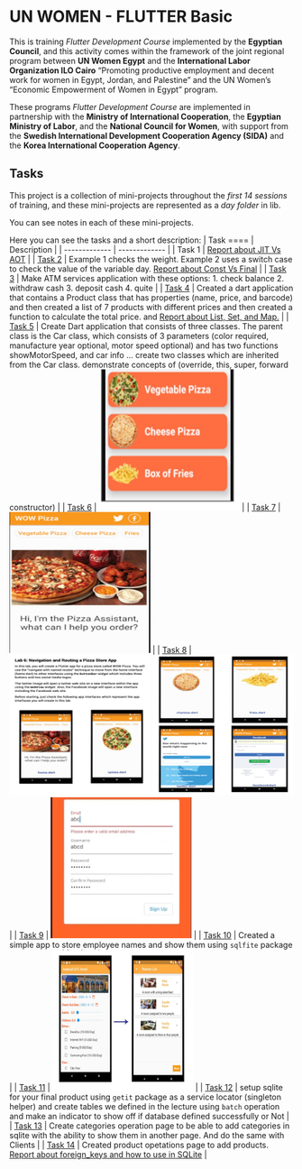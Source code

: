 # UN WOMEN - FLUTTER Basic
This is training *Flutter Development Course* implemented by the **Egyptian Council**, and this activity comes within the framework of the joint regional program between **UN Women Egypt** and the **International Labor Organization ILO Cairo** “Promoting productive employment and decent work for women in Egypt, Jordan, and Palestine” and the UN Women’s “Economic Empowerment of Women in Egypt” program.

These programs *Flutter Development Course* are implemented in partnership with the **Ministry of International Cooperation**, the **Egyptian Ministry of Labor**, and the **National Council for Women**, with support from the **Swedish International Development Cooperation Agency (SIDA)** and the **Korea International Cooperation Agency**.

## Tasks
This project is a collection of mini-projects throughout the *first 14 sessions* of training, and these mini-projects are represented as a *day folder* in lib.

You can see notes in each of these mini-projects.

Here you can see the tasks and a short description:
| Task ==== | Description |
| ------------- | ------------- |
| Task 1 | [Report about JIT Vs AOT](https://drive.google.com/file/d/1OoLIAwxQkiHyTRPPE8QTzO0D9gLUtBXZ/view?usp=drive_link) |
| [Task 2](lib/day002)  | Example 1 checks the weight. Example 2 uses a switch case to check the value of the variable day. [Report about Const Vs Final](https://drive.google.com/drive/folders/1OtpXo1zeaIVSPcfso-JdgUcmVnO0DF1A?usp=drive_link)  |
| [Task 3](lib/day003)  | Make ATM services application with these options: 1. check balance 2. withdraw cash 3. deposit cash 4. quite |
| [Task 4](lib/day004)  | Created a dart application that contains a Product class that has properties (name, price, and barcode) and then created a list of 7 products with different prices and then created a function to calculate the total price. and [Report about List, Set, and Map.](https://drive.google.com/file/d/1PJKFTp_WVc6yA8zc_Rdw_7mTVs4Lbrq-/view?usp=drive_link) |
| [Task 5](lib/day005)  | Create Dart application that consists of three classes. The parent class is the Car class, which consists of 3 parameters (color  required, manufacture year optional, motor speed optional)  and has two functions showMotorSpeed, and car info ... create two classes which are inherited from the Car class. demonstrate concepts of (override, this, super, forward constructor)  |
| [Task 6](lib/day006)  | <img src="assets/images/task6.jpg" width="250" height="250"> |
| [Task 7](lib/day007/task)  | <img src="assets/images/task7.jpg" width="250" height="250"> |
| [Task 8](lib/day008)  | <img src="assets/images/task8_p1.jpg" width="250" height="250"> <img src="assets/images/task8_p2.jpg" width="250" height="250"> |
| [Task 9](lib/day009/task)  | <img src="assets/images/task9.jpg" width="250" height="250"> |
| [Task 10](lib/day010/task)  | Created a simple app to store employee names and show them using `sqlfite` package |
| [Task 11](lib/day011/task)  | <img src="assets/images/task11.jpg" width="250" height="250"> |
| [Task 12](lib/nilu_app)  | setup sqlite for your final product using `getit` package as a service locator (singleton helper) and create tables we defined in the lecture using `batch` operation and make an indicator to show off if database defined successfully or Not  |
| [Task 13](lib/nilu_app/pages/client)  | Create categories operation page to be able to add categories in sqlite with the ability to show them in another page. And do the same with Clients |
| [Task 14](lib/nilu_app/pages/product)  | Created product opetations page to add products. [Report about foreign_keys and how to use in SQLite](https://drive.google.com/file/d/15ihFpR0X1mSrftnfSKOMEN4aLcv_Ed7x/view?usp=sharing)  |

